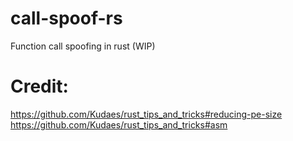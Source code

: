 # call-spoof-rs
Function call spoofing in rust (WIP)

# Credit:

https://github.com/Kudaes/rust_tips_and_tricks#reducing-pe-size
https://github.com/Kudaes/rust_tips_and_tricks#asm
